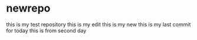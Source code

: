 # newrepo
this is my test repository
this is my edit
this is my new
this is my last commit for today
this is from second day

